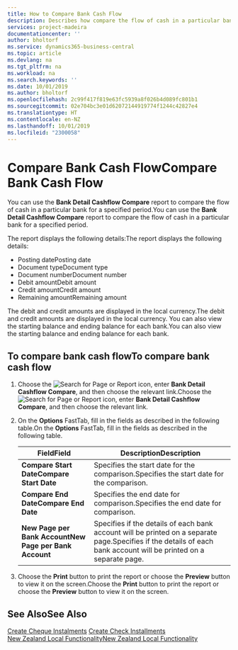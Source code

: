 ```yaml
---
title: How to Compare Bank Cash Flow
description: Describes how compare the flow of cash in a particular bank for a specified period.
services: project-madeira
documentationcenter: ''
author: bholtorf
ms.service: dynamics365-business-central
ms.topic: article
ms.devlang: na
ms.tgt_pltfrm: na
ms.workload: na
ms.search.keywords: ''
ms.date: 10/01/2019
ms.author: bholtorf
ms.openlocfilehash: 2c99f417f819e63fc5939a8f026b4d089fc801b1
ms.sourcegitcommit: 02e704bc3e01d62072144919774f1244c42827e4
ms.translationtype: HT
ms.contentlocale: en-NZ
ms.lasthandoff: 10/01/2019
ms.locfileid: "2300058"
---
```

# <a name="compare-bank-cash-flow"></a><span data-ttu-id="dde14-103">Compare Bank Cash Flow</span><span class="sxs-lookup"><span data-stu-id="dde14-103">Compare Bank Cash Flow</span></span>
<span data-ttu-id="dde14-104">You can use the **Bank Detail Cashflow Compare** report to compare the flow of cash in a particular bank for a specified period.</span><span class="sxs-lookup"><span data-stu-id="dde14-104">You can use the **Bank Detail Cashflow Compare** report to compare the flow of cash in a particular bank for a specified period.</span></span>  

 <span data-ttu-id="dde14-105">The report displays the following details:</span><span class="sxs-lookup"><span data-stu-id="dde14-105">The report displays the following details:</span></span>  

-   <span data-ttu-id="dde14-106">Posting date</span><span class="sxs-lookup"><span data-stu-id="dde14-106">Posting date</span></span>  
-   <span data-ttu-id="dde14-107">Document type</span><span class="sxs-lookup"><span data-stu-id="dde14-107">Document type</span></span>  
-   <span data-ttu-id="dde14-108">Document number</span><span class="sxs-lookup"><span data-stu-id="dde14-108">Document number</span></span>  
-   <span data-ttu-id="dde14-109">Debit amount</span><span class="sxs-lookup"><span data-stu-id="dde14-109">Debit amount</span></span>  
-   <span data-ttu-id="dde14-110">Credit amount</span><span class="sxs-lookup"><span data-stu-id="dde14-110">Credit amount</span></span>  
-   <span data-ttu-id="dde14-111">Remaining amount</span><span class="sxs-lookup"><span data-stu-id="dde14-111">Remaining amount</span></span>  

<span data-ttu-id="dde14-112">The debit and credit amounts are displayed in the local currency.</span><span class="sxs-lookup"><span data-stu-id="dde14-112">The debit and credit amounts are displayed in the local currency.</span></span> <span data-ttu-id="dde14-113">You can also view the starting balance and ending balance for each bank.</span><span class="sxs-lookup"><span data-stu-id="dde14-113">You can also view the starting balance and ending balance for each bank.</span></span>  

## <a name="to-compare-bank-cash-flow"></a><span data-ttu-id="dde14-114">To compare bank cash flow</span><span class="sxs-lookup"><span data-stu-id="dde14-114">To compare bank cash flow</span></span>  

1.  <span data-ttu-id="dde14-115">Choose the ![Search for Page or Report](../../media/ui-search/search_small.png "Search for Page or Report icon") icon, enter **Bank Detail Cashflow Compare**, and then choose the relevant link.</span><span class="sxs-lookup"><span data-stu-id="dde14-115">Choose the ![Search for Page or Report](../../media/ui-search/search_small.png "Search for Page or Report icon") icon, enter **Bank Detail Cashflow Compare**, and then choose the relevant link.</span></span>  
2.  <span data-ttu-id="dde14-116">On the **Options** FastTab, fill in the fields as described in the following table.</span><span class="sxs-lookup"><span data-stu-id="dde14-116">On the **Options** FastTab, fill in the fields as described in the following table.</span></span>  

    |<span data-ttu-id="dde14-117">Field</span><span class="sxs-lookup"><span data-stu-id="dde14-117">Field</span></span>|<span data-ttu-id="dde14-118">Description</span><span class="sxs-lookup"><span data-stu-id="dde14-118">Description</span></span>|  
    |---------------------------------|---------------------------------------|  
    |<span data-ttu-id="dde14-119">**Compare Start Date**</span><span class="sxs-lookup"><span data-stu-id="dde14-119">**Compare Start Date**</span></span>|<span data-ttu-id="dde14-120">Specifies the start date for the comparison.</span><span class="sxs-lookup"><span data-stu-id="dde14-120">Specifies the start date for the comparison.</span></span>|  
    |<span data-ttu-id="dde14-121">**Compare End Date**</span><span class="sxs-lookup"><span data-stu-id="dde14-121">**Compare End Date**</span></span>|<span data-ttu-id="dde14-122">Specifies the end date for comparison.</span><span class="sxs-lookup"><span data-stu-id="dde14-122">Specifies the end date for comparison.</span></span>|  
    |<span data-ttu-id="dde14-123">**New Page per Bank Account**</span><span class="sxs-lookup"><span data-stu-id="dde14-123">**New Page per Bank Account**</span></span>|<span data-ttu-id="dde14-124">Specifies if the details of each bank account will be printed on a separate page.</span><span class="sxs-lookup"><span data-stu-id="dde14-124">Specifies if the details of each bank account will be printed on a separate page.</span></span>|  

3.  <span data-ttu-id="dde14-125">Choose the **Print** button to print the report or choose the **Preview** button to view it on the screen.</span><span class="sxs-lookup"><span data-stu-id="dde14-125">Choose the **Print** button to print the report or choose the **Preview** button to view it on the screen.</span></span>  

## <a name="see-also"></a><span data-ttu-id="dde14-126">See Also</span><span class="sxs-lookup"><span data-stu-id="dde14-126">See Also</span></span>  
 <span data-ttu-id="dde14-127">[Create Cheque Instalments](how-to-create-check-installments.md) </span><span class="sxs-lookup"><span data-stu-id="dde14-127">[Create Check Installments](how-to-create-check-installments.md) </span></span>  
 [<span data-ttu-id="dde14-128">New Zealand Local Functionality</span><span class="sxs-lookup"><span data-stu-id="dde14-128">New Zealand Local Functionality</span></span>](new-zealand-local-functionality.md)
